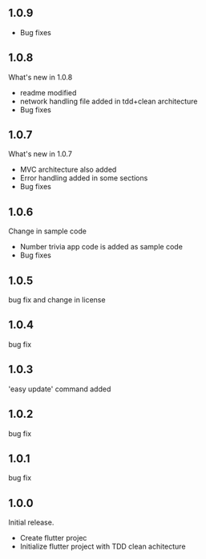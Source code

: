 ## 1.0.9
  - Bug fixes

## 1.0.8
  What's new in 1.0.8
  - readme modified
  - network handling file added in tdd+clean architecture
  - Bug fixes

## 1.0.7
  What's new in 1.0.7
  - MVC architecture also added
  - Error handling added in some sections
  - Bug fixes

## 1.0.6
  Change in sample code
  - Number trivia app code is added as sample code
  - Bug fixes

## 1.0.5
  bug fix and change in license

## 1.0.4
  bug fix

## 1.0.3
  'easy update' command added

## 1.0.2
  bug fix

## 1.0.1
  bug fix

## 1.0.0
 Initial release.
- Create flutter projec
- Initialize flutter project with TDD clean achitecture
